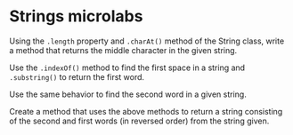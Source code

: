 # Strings microlabs

Using the `.length` property and `.charAt()` method of the String class,
write a method that returns the middle character in the given string.

Use the `.indexOf()` method to find the first space in a string and `.substring()` to return the first word.

Use the same behavior to find the second word in a given string.

Create a method that uses the above methods to return a string consisting of the second and first words (in reversed order) from the string given.


